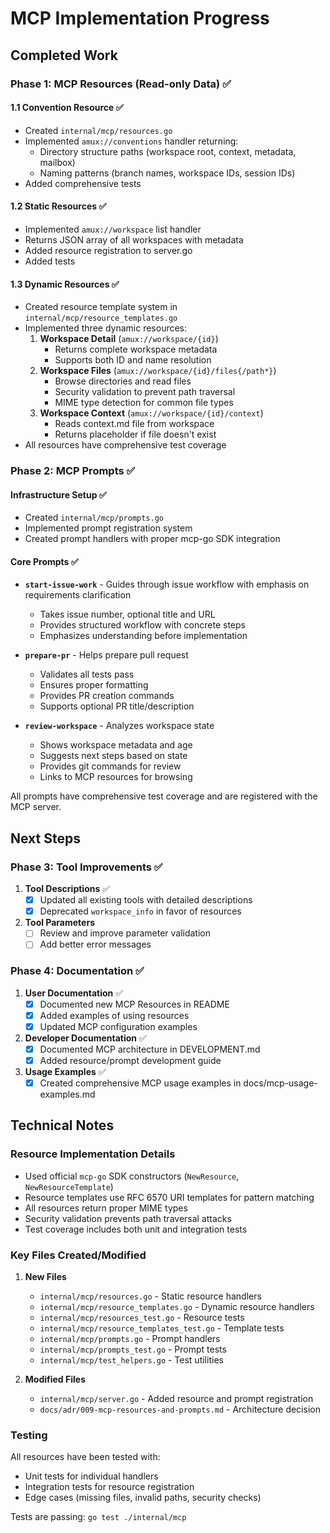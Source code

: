 # MCP Implementation Progress

## Completed Work

### Phase 1: MCP Resources (Read-only Data) ✅

#### 1.1 Convention Resource ✅

- Created `internal/mcp/resources.go`
- Implemented `amux://conventions` handler returning:
  - Directory structure paths (workspace root, context, metadata, mailbox)
  - Naming patterns (branch names, workspace IDs, session IDs)
- Added comprehensive tests

#### 1.2 Static Resources ✅

- Implemented `amux://workspace` list handler
- Returns JSON array of all workspaces with metadata
- Added resource registration to server.go
- Added tests

#### 1.3 Dynamic Resources ✅

- Created resource template system in `internal/mcp/resource_templates.go`
- Implemented three dynamic resources:
  1. **Workspace Detail** (`amux://workspace/{id}`)
     - Returns complete workspace metadata
     - Supports both ID and name resolution
  2. **Workspace Files** (`amux://workspace/{id}/files{/path*}`)
     - Browse directories and read files
     - Security validation to prevent path traversal
     - MIME type detection for common file types
  3. **Workspace Context** (`amux://workspace/{id}/context`)
     - Reads context.md file from workspace
     - Returns placeholder if file doesn't exist
- All resources have comprehensive test coverage

### Phase 2: MCP Prompts ✅

#### Infrastructure Setup ✅

- Created `internal/mcp/prompts.go`
- Implemented prompt registration system
- Created prompt handlers with proper mcp-go SDK integration

#### Core Prompts ✅

- **`start-issue-work`** - Guides through issue workflow with emphasis on requirements clarification
  - Takes issue number, optional title and URL
  - Provides structured workflow with concrete steps
  - Emphasizes understanding before implementation

- **`prepare-pr`** - Helps prepare pull request
  - Validates all tests pass
  - Ensures proper formatting
  - Provides PR creation commands
  - Supports optional PR title/description

- **`review-workspace`** - Analyzes workspace state
  - Shows workspace metadata and age
  - Suggests next steps based on state
  - Provides git commands for review
  - Links to MCP resources for browsing

All prompts have comprehensive test coverage and are registered with the MCP server.

## Next Steps

### Phase 3: Tool Improvements ✅

1. **Tool Descriptions** ✅
   - [x] Updated all existing tools with detailed descriptions
   - [x] Deprecated `workspace_info` in favor of resources

2. **Tool Parameters**
   - [ ] Review and improve parameter validation
   - [ ] Add better error messages

### Phase 4: Documentation ✅

1. **User Documentation** ✅
   - [x] Documented new MCP Resources in README
   - [x] Added examples of using resources
   - [x] Updated MCP configuration examples

2. **Developer Documentation** ✅
   - [x] Documented MCP architecture in DEVELOPMENT.md
   - [x] Added resource/prompt development guide

3. **Usage Examples** ✅
   - [x] Created comprehensive MCP usage examples in docs/mcp-usage-examples.md

## Technical Notes

### Resource Implementation Details

- Used official `mcp-go` SDK constructors (`NewResource`, `NewResourceTemplate`)
- Resource templates use RFC 6570 URI templates for pattern matching
- All resources return proper MIME types
- Security validation prevents path traversal attacks
- Test coverage includes both unit and integration tests

### Key Files Created/Modified

1. **New Files**
   - `internal/mcp/resources.go` - Static resource handlers
   - `internal/mcp/resource_templates.go` - Dynamic resource handlers
   - `internal/mcp/resources_test.go` - Resource tests
   - `internal/mcp/resource_templates_test.go` - Template tests
   - `internal/mcp/prompts.go` - Prompt handlers
   - `internal/mcp/prompts_test.go` - Prompt tests
   - `internal/mcp/test_helpers.go` - Test utilities

2. **Modified Files**
   - `internal/mcp/server.go` - Added resource and prompt registration
   - `docs/adr/009-mcp-resources-and-prompts.md` - Architecture decision

### Testing

All resources have been tested with:

- Unit tests for individual handlers
- Integration tests for resource registration
- Edge cases (missing files, invalid paths, security checks)

Tests are passing: `go test ./internal/mcp`
